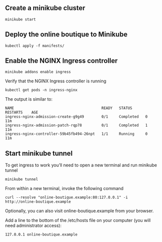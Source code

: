 ## Create a minikube cluster
````
minikube start
````
## Deploy the online boutique to Minikube
````
kubectl apply -f manifests/
````
## Enable the NGINX Ingress controller
````
minikube addons enable ingress
````
Verify that the NGINX Ingress controller is running
````
kubectl get pods -n ingress-nginx
````
The output is similar to:
````
NAME                                        READY   STATUS      RESTARTS    AGE
ingress-nginx-admission-create-g9g49        0/1     Completed   0          11m
ingress-nginx-admission-patch-rqp78         0/1     Completed   1          11m
ingress-nginx-controller-59b45fb494-26npt   1/1     Running     0          11m
````
## Start minikube tunnel
To get ingress to work you’ll need to open a new terminal and run minikube tunnel
````
minikube tunnel
````
From within a new terminal, invoke the following command
````
curl --resolve "online-boutique.example:80:127.0.0.1" -i http://online-boutique.example
````

Optionally, you can also visit online-boutique.example from your browser.

Add a line to the bottom of the /etc/hosts file on your computer (you will need administrator access):
````
127.0.0.1 online-boutique.example
````
